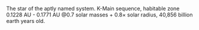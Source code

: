 ---
---

The star of the aptly named system.
K-Main sequence, habitable zone 0.1228 AU - 0.1771 AU
@0.7 solar masses + 0.8× solar radius, 40,856 billion earth years old.
